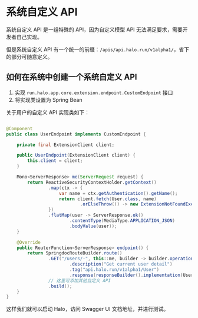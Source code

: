 # 系统自定义 API

系统自定义 API 是一组特殊的 API，因为自定义模型 API 无法满足要求，需要开发者自己实现。

但是系统自定义 API 有一个统一的前缀：`/apis/api.halo.run/v1alpha1/`，省下的部分可随意定义。

## 如何在系统中创建一个系统自定义 API

1. 实现 `run.halo.app.core.extension.endpoint.CustomEndpoint` 接口
2. 将实现类设置为 Spring Bean

关于用户的自定义 API 实现类如下：

```java

@Component
public class UserEndpoint implements CustomEndpoint {

    private final ExtensionClient client;

    public UserEndpoint(ExtensionClient client) {
        this.client = client;
    }

    Mono<ServerResponse> me(ServerRequest request) {
        return ReactiveSecurityContextHolder.getContext()
                .map(ctx -> {
                    var name = ctx.getAuthentication().getName();
                    return client.fetch(User.class, name)
                            .orElseThrow(() -> new ExtensionNotFoundException(name));
                })
                .flatMap(user -> ServerResponse.ok()
                        .contentType(MediaType.APPLICATION_JSON)
                        .bodyValue(user));
    }

    @Override
    public RouterFunction<ServerResponse> endpoint() {
        return SpringdocRouteBuilder.route()
                .GET("/users/-", this::me, builder -> builder.operationId("GetCurrentUserDetail")
                        .description("Get current user detail")
                        .tag("api.halo.run/v1alpha1/User")
                        .response(responseBuilder().implementation(User.class)))
                // 这里可添加其他自定义 API
                .build();
    }
}
```

这样我们就可以启动 Halo，访问 Swagger UI 文档地址，并进行测试。
